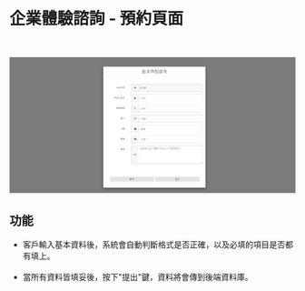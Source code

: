 # 企業體驗諮詢 - 預約頁面
<br>

![demo](assets/img/demo.png)

## 功能
* 客戶輸入基本資料後，系統會自動判斷格式是否正確，以及必填的項目是否都有填上。<br><br>
* 當所有資料皆填妥後，按下"提出"鍵，資料將會傳到後端資料庫。
